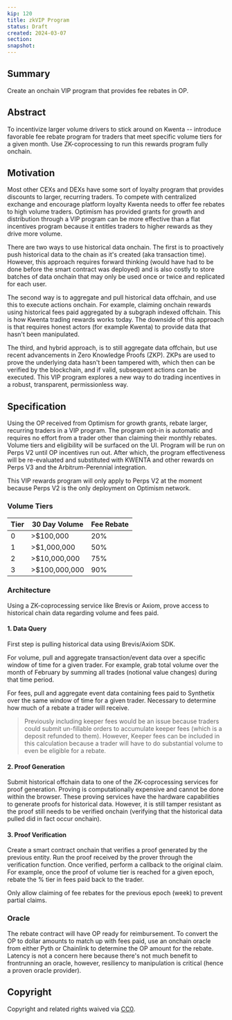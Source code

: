 ```yaml
---
kip: 120
title: zkVIP Program
status: Draft
created: 2024-03-07
section: 
snapshot:
---
```


## Summary
Create an onchain VIP program that provides fee rebates in OP.
## Abstract
To incentivize larger volume drivers to stick around on Kwenta -- introduce favorable fee rebate program for traders that meet specific volume tiers for a given month. Use ZK-coprocessing to run this rewards program fully onchain.
## Motivation
Most other CEXs and DEXs have some sort of loyalty program that provides discounts to larger, recurring traders. To compete with centralized exchange and encourage platform loyalty Kwenta needs to offer fee rebates to high volume traders. Optimism has provided grants for growth and distribution through a VIP program can be more effective than a flat incentives program because it entitles traders to higher rewards as they drive more volume. 

There are two ways to use historical data onchain. The first is to proactively push historical data to the chain as it's created (aka transaction time). However, this approach requires forward thinking (would have had to be done before the smart contract was deployed) and is also costly to store batches of data onchain that may only be used once or twice and replicated for each user. 

The second way is to aggregate and pull historical data offchain, and use this to execute actions onchain. For example, claiming onchain rewards using historical fees paid aggregated by a subgraph indexed offchain. This is how Kwenta trading rewards works today. The downside of this approach is that requires honest actors (for example Kwenta) to provide data that hasn't been manipulated. 

The third, and hybrid approach, is to still aggregate data offchain, but use recent advancements in Zero Knowledge Proofs (ZKP). ZKPs are used to prove the underlying data hasn't been tampered with, which then can be verified by the blockchain, and if valid, subsequent actions can be executed. This VIP program explores a new way to do trading incentives in a robust, transparent, permissionless way. 
## Specification
Using the OP received from Optimism for growth grants, rebate larger, recurring traders in a VIP program. The program opt-in is automatic and requires no effort from a trader other than claiming their monthly rebates. Volume tiers and eligibility will be surfaced on the UI. Program will be run on Perps V2 until OP incentives run out. After which, the program effectiveness will be re-evaluated and substituted with KWENTA and other rewards on Perps V3 and the Arbitrum-Perennial integration. 

This VIP rewards program will only apply to Perps V2 at the moment because Perps V2 is the only deployment on Optimism network.
### Volume Tiers
| Tier | 30 Day Volume | Fee Rebate |
| ---- | ---- | ---- |
| 0 | >$100,000 | 20% |
| 1 | >$1,000,000 | 50% |
| 2 | >$10,000,000 | 75% |
| 3 | >$100,000,000 | 90% |
### Architecture
Using a ZK-coprocessing service like Brevis or Axiom, prove access to historical chain data regarding volume and fees paid.
#### 1. Data Query
First step is pulling historical data using Brevis/Axiom SDK.

For volume, pull and aggregate transaction/event data over a specific window of time for a given trader. For example, grab total volume over the month of February by summing all trades (notional value changes) during that time period.

For fees, pull and aggregate event data containing fees paid to Synthetix over the same window of time for a given trader. Necessary to determine how much of a rebate a trader will receive. 

> Previously including keeper fees would be an issue because traders could submit un-fillable orders to accumulate keeper fees (which is a deposit refunded to them). However, Keeper fees can be included in this calculation because a trader will have to do substantial volume to even be eligible for a rebate.
#### 2. Proof Generation
Submit historical offchain data to one of the ZK-coprocessing services for proof generation. Proving is computationally expensive and cannot be done within the browser. These proving services have the hardware capabilities to generate proofs for historical data. However, it is still tamper resistant as the proof still needs to be verified onchain (verifying that the historical data pulled did in fact occur onchain).
#### 3. Proof Verification
Create a smart contract onchain that verifies a proof generated by the previous entity. Run the proof received by the prover through the verification function. Once verified, perform a callback to the original claim. For example, once the proof of volume tier is reached for a given epoch, rebate the % tier in fees paid back to the trader.

Only allow claiming of fee rebates for the previous epoch (week) to prevent partial claims.
### Oracle
The rebate contract will have OP ready for reimbursement. To convert the OP to dollar amounts to match up with fees paid, use an onchain oracle from either Pyth or Chainlink to determine the OP amount for the rebate. Latency is not a concern here because there's not much benefit to frontrunning an oracle, however, resiliency to manipulation is critical (hence a proven oracle provider).
## Copyright

Copyright and related rights waived via [CC0](https://creativecommons.org/publicdomain/zero/1.0/).
